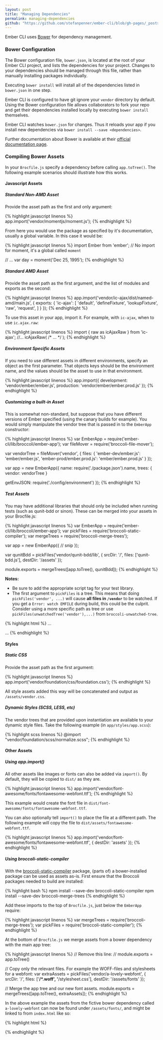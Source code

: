 ```yaml
---
layout: post
title: "Managing Dependencies"
permalink: managing-dependencies
github: "https://github.com/stefanpenner/ember-cli/blob/gh-pages/_posts/2013-04-08-managing-dependencies.md"
---
```


Ember CLI uses [Bower](http://bower.io/) for dependency management.

### Bower Configuration

The Bower configuration file, `bower.json`, is located at the root of your Ember
CLI project, and lists the dependencies for your project. Changes to your
dependencies should be managed through this file, rather than manually
installing packages individually.

Executing `bower install` will install all of the dependencies listed in
`bower.json` in one step.

Ember CLI is configured to have git ignore your `vendor` directory by default.
Using the Bower configuration file allows collaborators to fork your repo and get
their dependencies installed locally by executing `bower install` themselves.

Ember CLI watches `bower.json` for changes. Thus it reloads your app if you
install new dependencies via `bower install --save <dependencies>`.

Further documentation about Bower is available at their
[official documentation page](http://bower.io/).

### Compiling Bower Assets

In your `Brocfile.js` specify a dependency before calling
`app.toTree()`. The following example scenarios should illustrate how
this works.

#### Javascript Assets

##### Standard Non-AMD Asset

Provide the asset path as the first and only argument:

{% highlight javascript linenos %}
app.import('vendor/momentjs/moment.js');
{% endhighlight %}

From here you would use the package as specified by it's documentation, usually a global variable.
In this case it would be:

{% highlight javascript linenos %}
import Ember from 'ember';
// No import for moment, it's a global called `moment`

// ...
var day = moment('Dec 25, 1995');
{% endhighlight %}

##### Standard AMD Asset

Provide the asset path as the first argument, and the list of modules and exports as the second:

{% highlight javascript linenos %}
app.import('vendor/ic-ajax/dist/named-amd/main.js', {
  exports: {
    'ic-ajax': [
      'default',
      'defineFixture',
      'lookupFixture',
      'raw',
      'request',
    ]
  }
});
{% endhighlight %}

To use this asset in your app, import it.
For example, with `ic-ajax`, when to use `ic.ajax.raw`:

{% highlight javascript linenos %}
import { raw as icAjaxRaw } from 'ic-ajax';
//...
icAjaxRaw( /* ... */ );
{% endhighlight %}

##### Environment Specific Assets

If you need to use different assets in different environments, specify an object as the first parameter. That objects keys should be the environment name, and the values should be the asset to use in that environment.

{% highlight javascript linenos %}
app.import({
  development: 'vendor/ember/ember.js',
  production:  'vendor/ember/ember.prod.js'
});
{% endhighlight %}

##### Customizing a built-in Asset

This is somewhat non-standard, but suppose that you have different versions of Ember specified (using the canary builds for example).  You would simply manipulate the vendor tree that is passed in to the `EmberApp` constructor:

{% highlight javascript linenos %}
var EmberApp  = require('ember-cli/lib/broccoli/ember-app');
var fileMover = require('broccoli-file-mover');

var vendorTree = fileMover('vendor', {
  files: {
    'ember-dev/ember.js': 'ember/ember.js',
    'ember-prod/ember.prod.js': 'ember/ember.prod.js'
  }
});

var app = new EmberApp({
  name: require('./package.json').name,
  trees: {
    vendor: vendorTree
  }

  getEnvJSON: require('./config/environment')
});
{% endhighlight %}

##### Test Assets

You may have additional libraries that should only be included when running tests (such as qunit-bdd or sinon). These can be merged into your assets in your Brocfile.js:

{% highlight javascript linenos %}
var EmberApp = require('ember-cli/lib/broccoli/ember-app');
var pickFiles = require('broccoli-static-compiler');
var mergeTrees = require('broccoli-merge-trees');

var app = new EmberApp({
// snip
});

var qunitBdd = pickFiles('vendor/qunit-bdd/lib', {
    srcDir: '/',
    files: ['qunit-bdd.js'],
    destDir: '/assets'
});

module.exports = mergeTrees([app.toTree(), qunitBdd]);
{% endhighlight %}

**Notes:**
- Be sure to add the appropriate script tag for your test library.
- The first argument to `pickFiles` is a tree. This means that doing `pickFiles('vendor', ...)` will cause **all files in `/vendor`** to be watched. If you get a `Error: watch EMFILE` during build, this could be the culprit. Consider using a more specific path as tree or use `pickFiles(unwatchedTree('vendor'),...)` from `broccoli-unwatched-tree`.

{% highlight html %}
...
<script src="assets/qunit.js"></script>
<script src="assets/qunit-bdd.js"></script>
...
{% endhighlight %}

#### Styles

##### Static CSS

Provide the asset path as the first argument:

{% highlight javascript linenos %}
app.import('vendor/foundation/css/foundation.css');
{% endhighlight %}

All style assets added this way will be concatenated and output as `/assets/vendor.css`.

##### Dynamic Styles (SCSS, LESS, etc)

The vendor trees that are provided upon instantiation are available to your dynamic style files.  Take the following example (in `app/styles/app.scss`):

{% highlight scss linenos %}
@import "vendor/foundation/scss/normalize.scss";
{% endhighlight %}

#### Other Assets

##### Using app.import()

All other assets like images or fonts can also be added via `import()`. By default, they
will be copied to `dist/` as they are.

{% highlight javascript linenos %}
app.import('vendor/font-awesome/fonts/fontawesome-webfont.ttf');
{% endhighlight %}

This example would create the font file in `dist/font-awesome/fonts/fontawesome-webfont.ttf`.

You can also optionally tell `import()` to place the file at a different path.
The following example will copy the file to `dist/assets/fontawesome-webfont.ttf`.

{% highlight javascript linenos %}
app.import('vendor/font-awesome/fonts/fontawesome-webfont.ttf', {
  destDir: 'assets'
});
{% endhighlight %}

##### Using broccoli-static-compiler

With the [broccoli-static-compiler](https://github.com/joliss/broccoli-static-compiler) package,
(parts of) a bower-installed package can be used as assets as-is. First ensure that the Broccoli
packages needed to build are installed:

{% highlight bash %}
npm install --save-dev broccoli-static-compiler
npm install --save-dev broccoli-merge-trees
{% endhighlight %}

Add these imports to the top of `Brocfile.js`, just below the `EmberApp` require:

{% highlight javascript linenos %}
var mergeTrees = require('broccoli-merge-trees');
var pickFiles = require('broccoli-static-compiler');
{% endhighlight %}

At the bottom of `Brocfile.js` we merge assets from a bower dependency with the main app tree:

{% highlight javascript linenos %}
// Remove this line:
// module.exports = app.toTree()

// Copy only the relevant files. For example the WOFF-files and stylesheets for a webfont:
var extraAssets = pickFiles('vendor/a-lovely-webfont', {
   srcDir: '/',
   files: ['**/*.woff', '**/stylesheet.css'],
   destDir: '/assets/fonts'
});

// Merge the app tree and our new font assets.
module.exports = mergeTrees([app.toTree(), extraAssets]);
{% endhighlight %}

In the above example the assets from the fictive bower dependency called `a-lovely-webfont` can now
be found under `/assets/fonts/`, and might be linked to from `index.html` like so:

{% highlight html %}
<link rel="stylesheet" href="assets/fonts/lovelyfont_bold/stylesheet.css">
{% endhighlight %}
